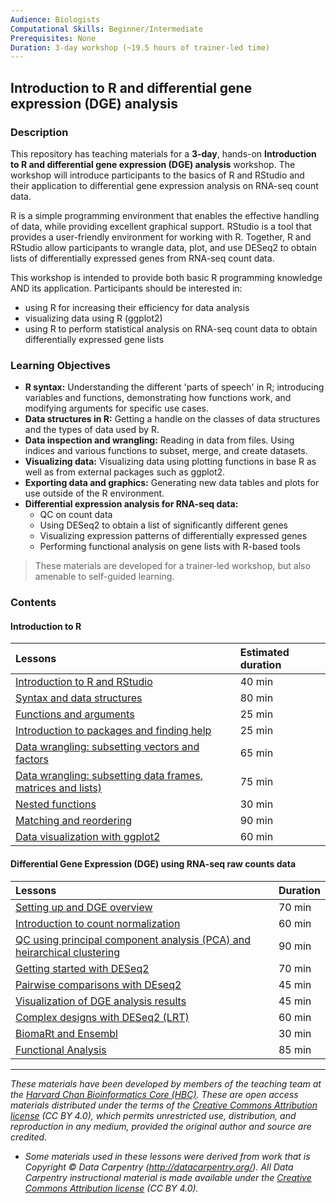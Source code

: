 ```yaml
---
Audience: Biologists
Computational Skills: Beginner/Intermediate
Prerequisites: None
Duration: 3-day workshop (~19.5 hours of trainer-led time)
---
```


## Introduction to R and differential gene expression (DGE) analysis

### Description
This repository has teaching materials for a **3-day**, hands-on **Introduction to R and differential gene expression (DGE) analysis** workshop. The workshop will introduce participants to the basics of R and RStudio and their application to differential gene expression analysis on RNA-seq count data.

R is a simple programming environment that enables the effective handling of data, while providing excellent graphical support. RStudio is a tool that provides a user-friendly environment for working with R. Together, R and RStudio allow participants to wrangle data, plot, and use DESeq2 to obtain lists of differentially expressed genes from RNA-seq count data.

This workshop is intended to provide both basic R programming knowledge AND its application. Participants should be interested in:

- using R for increasing their efficiency for data analysis
- visualizing data using R (ggplot2)
- using R to perform statistical analysis on RNA-seq count data to obtain differentially expressed gene lists

### Learning Objectives

- **R syntax:** Understanding the different 'parts of speech' in R; introducing variables and functions, demonstrating how functions work, and modifying arguments for specific use cases.
- **Data structures in R:** Getting a handle on the classes of data structures and the types of data used by R.
- **Data inspection and wrangling:** Reading in data from files. Using indices and various functions to subset, merge, and create datasets.
- **Visualizing data:** Visualizing data using plotting functions in base R as well as from external packages such as ggplot2.
- **Exporting data and graphics:** Generating new data tables and plots for use outside of the R environment.
- **Differential expression analysis for RNA-seq data:**
  - QC on count data
  - Using DESeq2 to obtain a list of significantly different genes
  - Visualizing expression patterns of differentially expressed genes
  - Performing functional analysis on gene lists with R-based tools

> These materials are developed for a trainer-led workshop, but also amenable to self-guided learning.

### Contents

#### Introduction to R
| Lessons            | Estimated duration |
|:------------------------|:----------|
|[Introduction to R and RStudio](lessons/01_introR-R-and-RStudio.md) | 40 min |
|[Syntax and data structures](lessons/02_introR-syntax-and-data-structures.md) | 80 min |
|[Functions and arguments](lessons/03_introR-functions-and-arguments.md) | 25 min |
|[Introduction to packages and finding help](lessons/04_introR-packages-and-libraries.md) | 25 min |
|[Data wrangling: subsetting vectors and factors](lessons/05_introR-data-manipulation.md) | 65 min |
|[Data wrangling: subsetting data frames, matrices and lists)](lessons/06_introR-data-manipulation2.md) | 75 min |
|[Nested functions](lessons/07_introR-nested-functions.md) | 30 min |
|[Matching and reordering](lessons/08_advR-matching.md) | 90 min |
|[Data visualization with ggplot2](lessons/09_Rdata_visualization.md) | 60 min |

#### Differential Gene Expression (DGE) using RNA-seq raw counts data
| Lessons            | Duration |
|:------------------------|:----------|
|[Setting up and DGE overview](lessons/10_DGE_setup_and_overview.md) | 70 min |
|[Introduction to count normalization](lessons/11_DGE_count_normalization.md) | 60 min |
|[QC using principal component analysis (PCA) and heirarchical clustering](lessons/12_DGE_QC_analysis.md) | 90 min |
|[Getting started with DESeq2](lessons/13_DGE_DESeq2_analysis.md) | 70 min |
|[Pairwise comparisons with DEseq2](lessons/14_DGE_DESeq2_analysis2.md) | 45 min |
|[Visualization of DGE analysis results](lessons/15_DGE_visualizing_results.md) | 45 min |
|[Complex designs with DESeq2 (LRT)](lessons/16_DGE_LRT.md) | 60 min |
|[BiomaRt and Ensembl](lessons/17_Ensembl_biomart.md) | 30 min |
|[Functional Analysis](lessons/18_functional_analysis.md) | 85 min |

***

*These materials have been developed by members of the teaching team at the [Harvard Chan Bioinformatics Core (HBC)](http://bioinformatics.sph.harvard.edu/). These are open access materials distributed under the terms of the [Creative Commons Attribution license](https://creativecommons.org/licenses/by/4.0/) (CC BY 4.0), which permits unrestricted use, distribution, and reproduction in any medium, provided the original author and source are credited.*

* *Some materials used in these lessons were derived from work that is Copyright © Data Carpentry (http://datacarpentry.org/). 
All Data Carpentry instructional material is made available under the [Creative Commons Attribution license](https://creativecommons.org/licenses/by/4.0/) (CC BY 4.0).*
